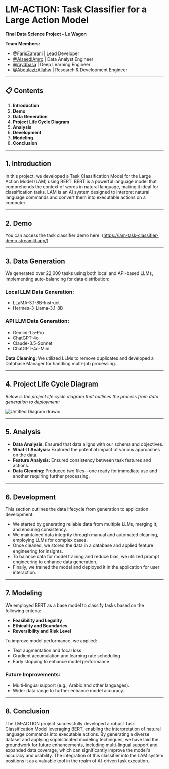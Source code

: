 # LM-ACTION: Task Classifier for a Large Action Model

**Final Data Science Project - Le Wagon**

**Team Members:**
- [@FarisZahrani](https://github.com/FarisZahrani) | Lead Developer
- [@AlsaediAmro](https://github.com/AlsaediAmro) | Data Analyst Engineer
- [@raydbasa](https://github.com/raydbasa) | Deep Learning Engineer
- [@AbdulazizAllahw](https://github.com/AbdulazizAllahw) | Research & Development Engineer

---

## 📋 Contents
1. **Introduction**
2. **Demo**
3. **Data Generation**
4. **Project Life Cycle Diagram**
5. **Analysis**
6. **Development**
7. **Modeling**
8. **Conclusion**

---

## 1. Introduction
In this project, we developed a Task Classification Model for the Large Action Model (LAM) using BERT. BERT is a powerful language model that comprehends the context of words in natural language, making it ideal for classification tasks. LAM is an AI system designed to interpret natural language commands and convert them into executable actions on a computer.

---

## 2. Demo
You can access the task classifier demo here: (https://lam-task-classifier-demo.streamlit.app/)

---

## 3. Data Generation
We generated over 22,000 tasks using both local and API-based LLMs, implementing auto-balancing for data distribution:

### Local LLM Data Generation:
- LLaMA-3.1-8B-Instruct
- Hermes-3-Llama-3.1-8B

### API LLM Data Generation:
- Gemini-1.5-Pro
- ChatGPT-4o
- Claude-3.5-Sonnet
- ChatGPT-4o-Mini

**Data Cleaning:** We utilized LLMs to remove duplicates and developed a Database Manager for handling multi-job processing.

---

## 4. Project Life Cycle Diagram
*Below is the project life cycle diagram that outlines the process from data generation to deployment:*

![Untitled Diagram drawio](https://github.com/user-attachments/assets/5e87b749-c6bb-4607-9265-af4c47b2fec4)


---

## 5. Analysis
- **Data Analysis:** Ensured that data aligns with our schema and objectives.
- **What-If Analysis:** Explored the potential impact of various approaches on the data.
- **Feature Analysis:** Ensured consistency between task features and actions.
- **Data Cleaning:** Produced two files—one ready for immediate use and another requiring further processing.

---

## 6. Development
This section outlines the data lifecycle from generation to application development:

- We started by generating reliable data from multiple LLMs, merging it, and ensuring consistency.
- We maintained data integrity through manual and automated cleaning, employing LLMs for complex cases.
- Once cleaned, we stored the data in a database and applied feature engineering for insights.
- To balance data for model training and reduce bias, we utilized prompt engineering to enhance data generation.
- Finally, we trained the model and deployed it in the application for user interaction.

---

## 7. Modeling
We employed BERT as a base model to classify tasks based on the following criteria:
- **Feasibility and Legality**
- **Ethicality and Boundaries**
- **Reversibility and Risk Level**

To improve model performance, we applied:
- Text augmentation and focal loss
- Gradient accumulation and learning rate scheduling
- Early stopping to enhance model performance

### Future Improvements:
- Multi-lingual support (e.g., Arabic and other languages).
- Wider data range to further enhance model accuracy.

---

## 8. Conclusion
The LM-ACTION project successfully developed a robust Task Classification Model leveraging BERT, enabling the interpretation of natural language commands into executable actions. By generating a diverse dataset and applying sophisticated modeling techniques, we have laid the groundwork for future enhancements, including multi-lingual support and expanded data coverage, which can significantly improve the model's accuracy and usability. The integration of this classifier into the LAM system positions it as a valuable tool in the realm of AI-driven task execution.